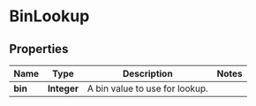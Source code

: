 

# BinLookup


## Properties

| Name | Type | Description | Notes |
|------------ | ------------- | ------------- | -------------|
|**bin** | **Integer** | A bin value to use for lookup. |  |



